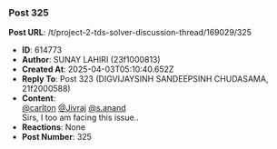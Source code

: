 ### Post 325
**Post URL**: /t/project-2-tds-solver-discussion-thread/169029/325
- **ID**: 614773
- **Author**: SUNAY LAHIRI (23f1000813)
- **Created At**: 2025-04-03T05:10:40.652Z
- **Reply To**: Post 323 (DIGVIJAYSINH SANDEEPSINH CHUDASAMA, 21f2000588)
- **Content**:  
  <a class="mention" href="/u/carlton">@carlton</a> <a class="mention" href="/u/jivraj">@Jivraj</a> <a class="mention" href="/u/s.anand">@s.anand</a><br>
Sirs, I too am facing this issue..
- **Reactions**: None
- **Post Number**: 325

